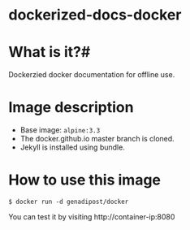 # dockerized-docs-docker

# What is it?#
Dockerzied docker documentation for offline use.

# Image description #
- Base image: `alpine:3.3`
- The docker.github.io master branch is cloned.
- Jekyll is installed using bundle.

# How to use this image #

```console
$ docker run -d genadipost/docker

```
You can test it by visiting http://container-ip:8080
